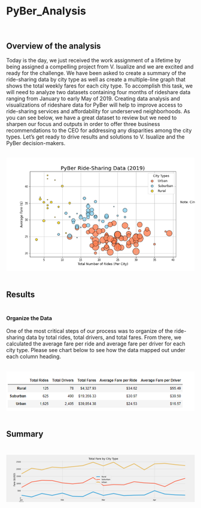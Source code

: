 # PyBer_Analysis<br><br>

## Overview of the analysis<br>

Today is the day, we just received the work assignment of a lifetime by being assigned a compelling project from V. Isualize and we are excited and ready for the challenge.  We have been asked to create a summary of the ride-sharing data by city type as well as create a multiple-line graph that shows the total weekly fares for each city type.  To accomplish this task, we will need to analyze two datasets containing four months of rideshare data ranging from January to early May of 2019.  Creating data analysis and visualizations of rideshare data for PyBer will help to improve access to ride-sharing services and affordability for underserved neighborhoods.  As you can see below, we have a great dataset to review but we need to sharpen our focus and outputs in order to offer three business recommendations to the CEO for addressing any disparities among the city types. Let’s get ready to drive results and solutions to V. Isualize and the PyBer decision-makers.<br><br>

![Fig1](analysis/Fig1.png)<br><br>

## Results<br><br>

**Organize the Data**<br><br>
One of the most critical steps of our process was to organize of the ride-sharing data by total rides, total drivers, and total fares.  From there, we calculated the average fare per ride and average fare per driver for each city type.  Please see chart below to see how the data mapped out under each column heading.<br><br>

![module_challenge_5](analysis/module_challenge_5.png)<br><br>


## Summary<br><br>
![PyBer_fare_summary](analysis/PyBer_fare_summary.png)<br><br>


